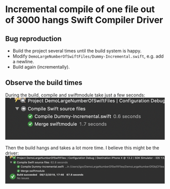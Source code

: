 # Incremental compile of one file out of 3000 hangs Swift Compiler Driver
## Bug reproduction
* Build the project several times until the build system is happy.
* Modify `DemoLargeNumberOfSwiftFiles/Dummy-Incremental.swift`, e.g. add a newline.
* Build again (incrementally).

## Observe the build times

During the build, compile and swiftmodule take just a few seconds:
![during](screenshot-during.png)

Then the build hangs and takes a lot more time. I believe this might be the driver:
![after](screenshot-after.png)